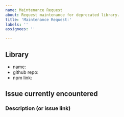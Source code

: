 ```yaml
---
name: Maintenance Request
about: Request maintenance for deprecated library.
title: 'Maintenance Request:'
labels: ''
assignees: ''

---
```


## Library
- name: 
- github repo: 
- npm link: 

## Issue currently encountered
### Description (or issue link)
